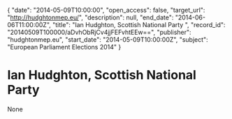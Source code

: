 {
  "date": "2014-05-09T10:00:00", 
  "open_access": false, 
  "target_url": "http://hudghtonmep.eu/", 
  "description": null, 
  "end_date": "2014-06-06T11:00:00Z", 
  "title": "Ian Hudghton, Scottish National Party ", 
  "record_id": "20140509T100000/aDvhObRjCv4jjFEFvhtEEw==", 
  "publisher": "hudghtonmep.eu", 
  "start_date": "2014-05-09T10:00:00Z", 
  "subject": "European Parliament Elections 2014"
}

# Ian Hudghton, Scottish National Party 

None